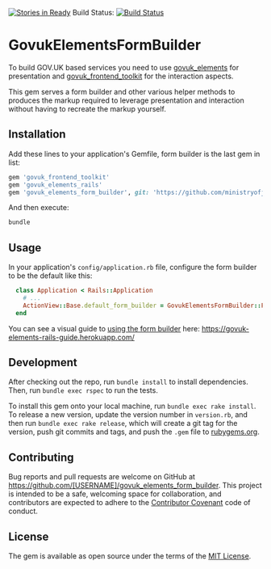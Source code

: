 [![Stories in Ready](https://badge.waffle.io/ministryofjustice/govuk_elements_form_builder.png?label=ready&title=Ready)](https://waffle.io/ministryofjustice/govuk_elements_form_builder)
Build Status: [![Build Status](https://travis-ci.org/ministryofjustice/govuk_elements_form_builder.svg)](https://travis-ci.org/ministryofjustice/govuk_elements_form_builder)

# GovukElementsFormBuilder

To build GOV.UK based services you need to use [govuk_elements](https://github.com/alphagov/govuk_elements) for presentation and [govuk_frontend_toolkit](https://github.com/alphagov/govuk_frontend_toolkit) for the interaction aspects.

This gem serves a form builder and other various helper methods to produces the markup required to leverage presentation and interaction without having to recreate the markup yourself.

## Installation

Add these lines to your application's Gemfile, form builder is the last gem in list:

```ruby
gem 'govuk_frontend_toolkit'
gem 'govuk_elements_rails'
gem 'govuk_elements_form_builder', git: 'https://github.com/ministryofjustice/govuk_elements_form_builder.git'
```

And then execute:

```sh
bundle
```

## Usage

In your application's `config/application.rb` file, configure the form builder to be the default like this:

```rb
  class Application < Rails::Application
    # ...
    ActionView::Base.default_form_builder = GovukElementsFormBuilder::FormBuilder
  end
```

You can see a visual guide to [using the form builder](https://govuk-elements-rails-guide.herokuapp.com/) here:
https://govuk-elements-rails-guide.herokuapp.com/

## Development

After checking out the repo, run `bundle install` to install dependencies. Then, run `bundle exec rspec` to run the tests.

To install this gem onto your local machine, run `bundle exec rake install`. To release a new version, update the version number in `version.rb`, and then run `bundle exec rake release`, which will create a git tag for the version, push git commits and tags, and push the `.gem` file to [rubygems.org](https://rubygems.org).

## Contributing

Bug reports and pull requests are welcome on GitHub at https://github.com/[USERNAME]/govuk_elements_form_builder. This project is intended to be a safe, welcoming space for collaboration, and contributors are expected to adhere to the [Contributor Covenant](contributor-covenant.org) code of conduct.


## License

The gem is available as open source under the terms of the [MIT License](http://opensource.org/licenses/MIT).
